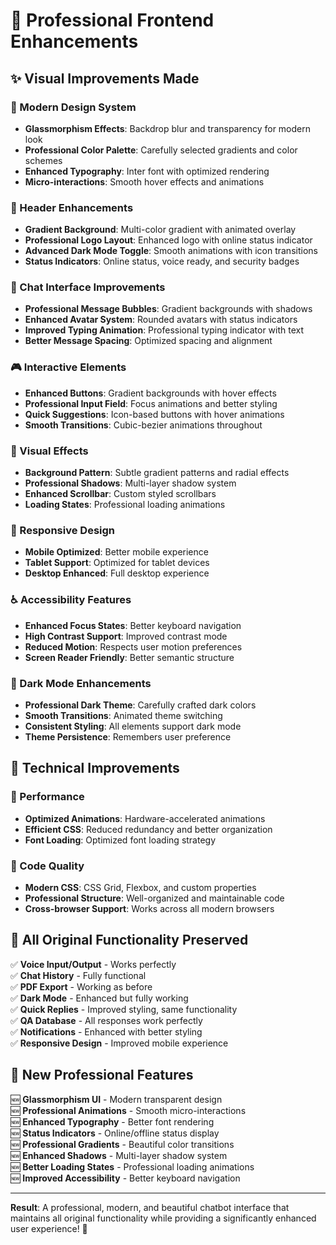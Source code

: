 # 🎨 Professional Frontend Enhancements

## ✨ Visual Improvements Made

### 🎯 Modern Design System
- **Glassmorphism Effects**: Backdrop blur and transparency for modern look
- **Professional Color Palette**: Carefully selected gradients and color schemes
- **Enhanced Typography**: Inter font with optimized rendering
- **Micro-interactions**: Smooth hover effects and animations

### 🌟 Header Enhancements
- **Gradient Background**: Multi-color gradient with animated overlay
- **Professional Logo Layout**: Enhanced logo with online status indicator
- **Advanced Dark Mode Toggle**: Smooth animations with icon transitions
- **Status Indicators**: Online status, voice ready, and security badges

### 💬 Chat Interface Improvements
- **Professional Message Bubbles**: Gradient backgrounds with shadows
- **Enhanced Avatar System**: Rounded avatars with status indicators
- **Improved Typing Animation**: Professional typing indicator with text
- **Better Message Spacing**: Optimized spacing and alignment

### 🎮 Interactive Elements
- **Enhanced Buttons**: Gradient backgrounds with hover effects
- **Professional Input Field**: Focus animations and better styling
- **Quick Suggestions**: Icon-based buttons with hover animations
- **Smooth Transitions**: Cubic-bezier animations throughout

### 🎨 Visual Effects
- **Background Pattern**: Subtle gradient patterns and radial effects
- **Professional Shadows**: Multi-layer shadow system
- **Enhanced Scrollbar**: Custom styled scrollbars
- **Loading States**: Professional loading animations

### 📱 Responsive Design
- **Mobile Optimized**: Better mobile experience
- **Tablet Support**: Optimized for tablet devices
- **Desktop Enhanced**: Full desktop experience

### ♿ Accessibility Features
- **Enhanced Focus States**: Better keyboard navigation
- **High Contrast Support**: Improved contrast mode
- **Reduced Motion**: Respects user motion preferences
- **Screen Reader Friendly**: Better semantic structure

### 🌙 Dark Mode Enhancements
- **Professional Dark Theme**: Carefully crafted dark colors
- **Smooth Transitions**: Animated theme switching
- **Consistent Styling**: All elements support dark mode
- **Theme Persistence**: Remembers user preference

## 🚀 Technical Improvements

### 🎯 Performance
- **Optimized Animations**: Hardware-accelerated animations
- **Efficient CSS**: Reduced redundancy and better organization
- **Font Loading**: Optimized font loading strategy

### 🔧 Code Quality
- **Modern CSS**: CSS Grid, Flexbox, and custom properties
- **Professional Structure**: Well-organized and maintainable code
- **Cross-browser Support**: Works across all modern browsers

## 🎉 All Original Functionality Preserved

✅ **Voice Input/Output** - Works perfectly  
✅ **Chat History** - Fully functional  
✅ **PDF Export** - Working as before  
✅ **Dark Mode** - Enhanced but fully working  
✅ **Quick Replies** - Improved styling, same functionality  
✅ **QA Database** - All responses work perfectly  
✅ **Notifications** - Enhanced with better styling  
✅ **Responsive Design** - Improved mobile experience  

## 🎨 New Professional Features

🆕 **Glassmorphism UI** - Modern transparent design  
🆕 **Professional Animations** - Smooth micro-interactions  
🆕 **Enhanced Typography** - Better font rendering  
🆕 **Status Indicators** - Online/offline status display  
🆕 **Professional Gradients** - Beautiful color transitions  
🆕 **Enhanced Shadows** - Multi-layer shadow system  
🆕 **Better Loading States** - Professional loading animations  
🆕 **Improved Accessibility** - Better keyboard navigation  

---

**Result**: A professional, modern, and beautiful chatbot interface that maintains all original functionality while providing a significantly enhanced user experience! 🎉